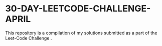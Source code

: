 # 30-DAY-LEETCODE-CHALLENGE-APRIL
This repository is a compilation of my solutions submitted as a part of the Leet-Code Challenge . 
